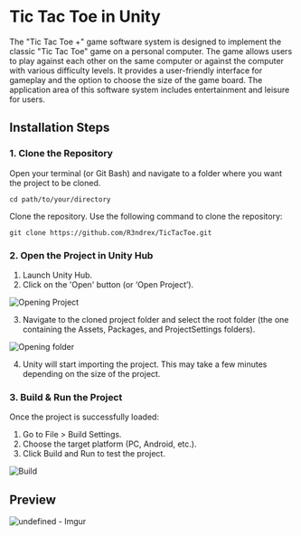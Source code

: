 # Tic Tac Toe in Unity
The "Tic Tac Toe +" game software system is designed to implement the classic "Tic Tac Toe" game on a personal computer. The game allows users to play against each other on the same computer or against the computer with various difficulty levels. It provides a user-friendly interface for gameplay and the option to choose the size of the game board. The application area of this software system includes entertainment and leisure for users.

## Installation Steps
### 1. Clone the Repository
Open your terminal (or Git Bash) and navigate to a folder where you want the project to be cloned.
```
cd path/to/your/directory
```
Clone the repository. Use the following command to clone the repository:
```
git clone https://github.com/R3ndrex/TicTacToe.git
```
### 2. Open the Project in Unity Hub
1. Launch Unity Hub.
2. Click on the 'Open' button (or ‘Open Project’).

![Opening Project](https://i.imgur.com/nq69DFb.png?raw=true)

3. Navigate to the cloned project folder and select the root folder (the one containing the Assets, Packages, and ProjectSettings folders).

![Opening folder](https://i.imgur.com/gEeMJi3.png?raw=true)

4. Unity will start importing the project. This may take a few minutes depending on the size of the project.
### 3. Build & Run the Project
Once the project is successfully loaded:
1. Go to File > Build Settings.
2. Choose the target platform (PC, Android, etc.).
3. Click Build and Run to test the project.

![Build](https://i.imgur.com/MtLPOaJ.png?raw=true)

## Preview
![undefined - Imgur](https://github.com/R3ndrex/TicTacToe/assets/127026383/aefe465a-49d2-4f96-9a7e-7db638fccf3d)

